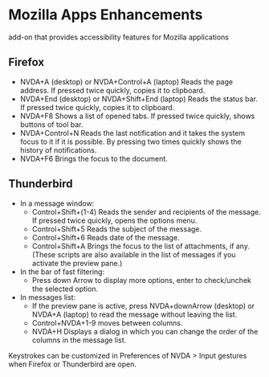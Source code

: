 # Mozilla Apps Enhancements
 
 add-on that provides  accessibility features for Mozilla applications
 
## Firefox

* NVDA+A (desktop) or NVDA+Control+A (laptop) Reads the page address. If pressed twice quickly, copies it to clipboard.
* NVDA+End (desktop) or NVDA+Shift+End (laptop) Reads the status bar. If pressed twice quickly, copies it to clipboard.
* NVDA+F8 Shows a list of opened tabs. If pressed twice quickly, shows buttons of tool bar.
* NVDA+Control+N Reads the last notification and it takes the system focus to it if it is possible. By pressing two times quickly shows the history of notifications.
* NVDA+F6 Brings the focus to the document.
 
## Thunderbird
 
* In a message window:
	* Control+Shift+(1-4) Reads the sender and recipients of the message. If pressed twice quickly, opens the options menu.
	* Control+Shift+5 Reads the subject of the message.
	* Control+Shift+6 Reads date of the message.
	* Control+Shift+A Brings the focus to the list of attachments, if any.
(These scripts are also available in the list of messages if you activate the preview pane.)
* In the bar of fast filtering:
	* Press down Arrow to display more options, enter to check/unchek the selected option.
* In messages list:
	* If the preview pane is active, press NVDA+downArrow (desktop) or NVDA+A (laptop) to read the message without leaving the list.
	* Control+NVDA+1-9 moves between columns.
	* NVDA+H Displays a dialog in which you can change the order of the columns in the message list.

Keystrokes can be customized in  Preferences  of NVDA > Input gestures when Firefox or Thunderbird are open.

